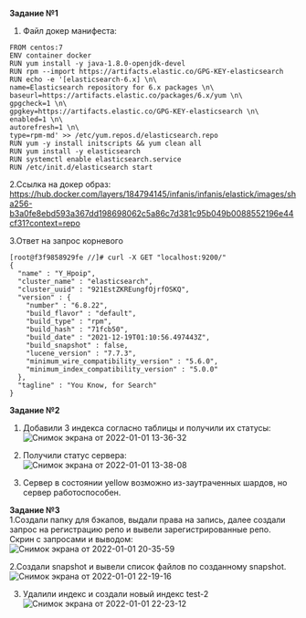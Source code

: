 **Задание №1**    
1. Файл докер манифеста:
```
FROM centos:7
ENV container docker
RUN yum install -y java-1.8.0-openjdk-devel
RUN rpm --import https://artifacts.elastic.co/GPG-KEY-elasticsearch
RUN echo -e '[elasticsearch-6.x] \n\
name=Elasticsearch repository for 6.x packages \n\
baseurl=https://artifacts.elastic.co/packages/6.x/yum \n\
gpgcheck=1 \n\
gpgkey=https://artifacts.elastic.co/GPG-KEY-elasticsearch \n\
enabled=1 \n\
autorefresh=1 \n\
type=rpm-md' >> /etc/yum.repos.d/elasticsearch.repo
RUN yum -y install initscripts && yum clean all
RUN yum install -y elasticsearch
RUN systemctl enable elasticsearch.service
RUN /etc/init.d/elasticsearch start
```
   
2.Ссылка на докер образ:
https://hub.docker.com/layers/184794145/infanis/infanis/elastick/images/sha256-b3a0fe8ebd593a367dd198698062c5a86c7d381c95b049b0088552196e44cf31?context=repo  
   
3.Ответ на запрос корневого  
```
[root@f3f9858929fe //]# curl -X GET "localhost:9200/"
{
  "name" : "Y_Hpoip",
  "cluster_name" : "elasticsearch",
  "cluster_uuid" : "921EstZKREungfOjrfOSKQ",
  "version" : {
    "number" : "6.8.22",
    "build_flavor" : "default",
    "build_type" : "rpm",
    "build_hash" : "71fcb50",
    "build_date" : "2021-12-19T01:10:56.497443Z",
    "build_snapshot" : false,
    "lucene_version" : "7.7.3",
    "minimum_wire_compatibility_version" : "5.6.0",
    "minimum_index_compatibility_version" : "5.0.0"
  },
  "tagline" : "You Know, for Search"
}  
```   

**Задание №2**    
1. Добавили 3 индекса согласно таблицы и получили их статусы:  
![Снимок экрана от 2022-01-01 13-36-32](https://user-images.githubusercontent.com/87299405/147847948-8ab6f7b0-b1ac-446e-84d3-a3d50d1b4ef3.png)   
   
2. Получили статус сервера:  
![Снимок экрана от 2022-01-01 13-38-08](https://user-images.githubusercontent.com/87299405/147847958-a24464cc-8a32-4d2d-a893-8bf9c36c24d4.png)   
   
3. Сервер в состоянии yellow возможно из-заутраченных шардов, но сервер работоспособен.  
   
**Задание №3**    
1.Создали папку для бэкапов, выдали права на запись, далее создали запрос на регистрацию репо и вывели зарегистрированные репо.   
Скрин с запросами и выводом:   
![Снимок экрана от 2022-01-01 20-35-59](https://user-images.githubusercontent.com/87299405/147855379-1f58bc23-0bea-4314-a8d4-d05dd02e9018.png)   
   
2.Создали snapshot и вывели список файлов по созданному snapshot.  
![Снимок экрана от 2022-01-01 22-19-16](https://user-images.githubusercontent.com/87299405/147857462-0eb9ac05-adc7-4370-9b1a-843d343b8107.png)   
   
   
3. Удалили индекс и создали новый индекс test-2   
![Снимок экрана от 2022-01-01 22-23-12](https://user-images.githubusercontent.com/87299405/147857547-6989a93c-b00d-4254-b35d-f97d1be18e75.png)   
  
